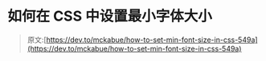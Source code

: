 # 如何在 CSS 中设置最小字体大小

> 原文:[https://dev.to/mckabue/how-to-set-min-font-size-in-css-549a](https://dev.to/mckabue/how-to-set-min-font-size-in-css-549a)